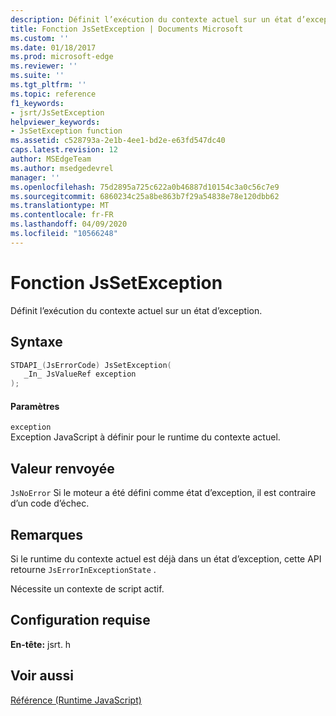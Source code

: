 ```yaml
---
description: Définit l’exécution du contexte actuel sur un état d’exception.
title: Fonction JsSetException | Documents Microsoft
ms.custom: ''
ms.date: 01/18/2017
ms.prod: microsoft-edge
ms.reviewer: ''
ms.suite: ''
ms.tgt_pltfrm: ''
ms.topic: reference
f1_keywords:
- jsrt/JsSetException
helpviewer_keywords:
- JsSetException function
ms.assetid: c528793a-2e1b-4ee1-bd2e-e63fd547dc40
caps.latest.revision: 12
author: MSEdgeTeam
ms.author: msedgedevrel
manager: ''
ms.openlocfilehash: 75d2895a725c622a0b46887d10154c3a0c56c7e9
ms.sourcegitcommit: 6860234c25a8be863b7f29a54838e78e120dbb62
ms.translationtype: MT
ms.contentlocale: fr-FR
ms.lasthandoff: 04/09/2020
ms.locfileid: "10566248"
---
```

# Fonction JsSetException
Définit l’exécution du contexte actuel sur un état d’exception.  
  
## Syntaxe  
  
```cpp  
STDAPI_(JsErrorCode) JsSetException(  
   _In_ JsValueRef exception  
);  
```  
  
#### Paramètres  
 `exception`  
 Exception JavaScript à définir pour le runtime du contexte actuel.  
  
## Valeur renvoyée  
 `JsNoError` Si le moteur a été défini comme état d’exception, il est contraire d’un code d’échec.  
  
## Remarques  
 Si le runtime du contexte actuel est déjà dans un état d’exception, cette API retourne `JsErrorInExceptionState` .  
  
 Nécessite un contexte de script actif.  
  
## Configuration requise  
 **En-tête:** jsrt. h  
  
## Voir aussi  
 [Référence (Runtime JavaScript)](../chakra-hosting/reference-javascript-runtime.md)